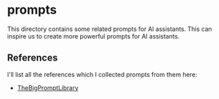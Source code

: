 # prompts
This directory contains some related prompts for AI assistants. 
This can inspire us to create more powerful prompts for AI assistants.

## References
I'll list all the references which I collected prompts from them here:
- [TheBigPromptLibrary](https://github.com/0xeb/TheBigPromptLibrary)
